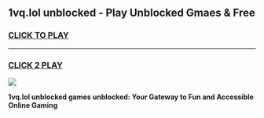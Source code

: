 
## 1vq.lol unblocked - Play Unblocked Gmaes & Free
<h3>
<a href="https://news.freeplayer.one?title=1vq.lol_unblocked&ref=23F">CLICK TO PLAY</a></h3>
<hr>

<h3>
<a href="https://news.freeplayer.one?title=1vq.lol_unblocked&ref=23F">CLICK 2 PLAY</a>
  
</h3>

<a href="https://news.freeplayer.one?title=1vq.lol_unblocked&ref=23F/"><img src="https://clearcache.store/games.png"></a>


**1vq.lol unblocked games unblocked: Your Gateway to Fun and Accessible Online Gaming**
